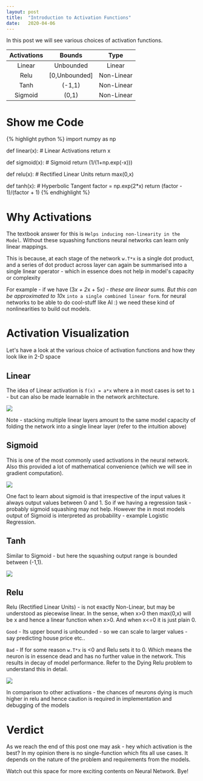 ```yaml
---
layout: post
title:  "Introduction to Activation Functions"
date:   2020-04-06
---
```


In this post we will see various choices of activation functions.

| Activations   | Bounds        | Type       |
|:-------------:|:-------------:|:----------:|
| Linear        | Unbounded     | Linear     |
| Relu          | [0,Unbounded] | Non-Linear |
| Tanh          | (-1,1)        | Non-Linear |
| Sigmoid       | (0,1)         | Non-Linear |

# Show me Code

{% highlight python %}
import numpy as np

def linear(x): # Linear Activations
  return x

def sigmoid(x): # Sigmoid
  return (1/(1+np.exp(-x)))

def relu(x): # Rectified Linear Units
  return max(0,x)

def tanh(x): # Hyperbolic Tangent
  factor = np.exp(2*x)
  return (factor - 1)/(factor + 1)
{% endhighlight %}

# Why Activations

The textbook answer for this is `Helps inducing non-linearity in the Model`. Without these squashing functions neural networks can learn only linear mappings.

This is because, at each stage of the network `w.T*x` is a single dot product, and a series of dot product across layer can again be summarised into a single linear operator - which in essence does not help in model's capacity or complexity

For example - if we have (3*x + 2*x + 5*x) - these are linear sums. But this can be approximated to 10*x `into a single combined linear form`. for neural networks to be able to do cool-stuff like AI :) we need these kind of nonlinearities to build out models.

# Activation Visualization

Let's have a look at the various choice of activation functions and how they look like in 2-D space

## Linear

The idea of Linear activation is `f(x) = a*x` where a in most cases is set to `1` - but can also be made learnable in the network architecture.

<img src="{{site.baseurl}}/images/3_linear.png">

Note - stacking multiple linear layers amount to the same model capacity of folding the network into a single linear layer (refer to the intuition above)

## Sigmoid

This is one of the most commonly used activations in the neural network. Also this provided a lot of mathematical convenience (which we will see in gradient computation).

<img src="{{site.baseurl}}/images/4_sigmoid.png">

One fact to learn about sigmoid is that irrespective of the input values it always output values between 0 and 1. So if we having a regression task - probably sigmoid squashing may not help. However the in most models output of Sigmoid is interpreted as probability - example Logistic Regression.

## Tanh

Similar to Sigmoid - but here the squashing output range is bounded between (-1,1).

<img src="{{site.baseurl}}/images/5_tanh.png">

## Relu

Relu (Rectified Linear Units) - is not exactly Non-Linear, but may be understood as piecewise linear. In the sense, when x>0 then max(0,x) will be x and hence a linear function when x>0. And when x<=0 it is just plain 0.

`Good` - Its upper bound is unbounded - so we can scale to larger values - say predicting house price etc..

`Bad` - If for some reason `w.T*x` is <0 and Relu sets it to 0. Which means the neuron is in essence dead and has no further value in the network. This results in decay of model performance. Refer to the Dying Relu problem to understand this in detail.

<img src="{{site.baseurl}}/images/6_relu.png">

In comparison to other activations - the chances of neurons dying is much higher in relu and hence caution is required in implementation and debugging of the models

# Verdict

As we reach the end of this post one may ask - hey which activation is the best? In my opinion there is no single-function which fits all use cases. It depends on the nature of the problem and requirements from the models.

Watch out this space for more exciting contents on Neural Network. Bye!
